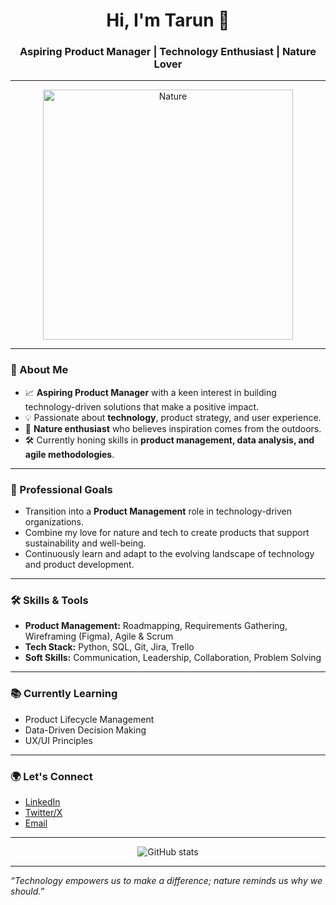 <!-- Profile README for Tarund007 -->

<h1 align="center">Hi, I'm Tarun 👋</h1>
<h3 align="center">Aspiring Product Manager | Technology Enthusiast | Nature Lover</h3>

---

<p align="center">
  <img src="https://github.com/user-attachments/assets/7c7dc38a-0fc6-43e6-9305-071ebbfa9fc6" alt="Nature" width="400"/>
</p>


---

### 🌱 About Me

- 📈 **Aspiring Product Manager** with a keen interest in building technology-driven solutions that make a positive impact.
- 💡 Passionate about **technology**, product strategy, and user experience.
- 🌳 **Nature enthusiast** who believes inspiration comes from the outdoors.
- 🛠️ Currently honing skills in **product management, data analysis, and agile methodologies**.

---

### 💼 Professional Goals

- Transition into a **Product Management** role in technology-driven organizations.
- Combine my love for nature and tech to create products that support sustainability and well-being.
- Continuously learn and adapt to the evolving landscape of technology and product development.

---

### 🛠️ Skills & Tools

- **Product Management:** Roadmapping, Requirements Gathering, Wireframing (Figma), Agile & Scrum
- **Tech Stack:** Python, SQL, Git, Jira, Trello
- **Soft Skills:** Communication, Leadership, Collaboration, Problem Solving

---

### 📚 Currently Learning

- Product Lifecycle Management
- Data-Driven Decision Making
- UX/UI Principles

---

### 🌍 Let's Connect

- [LinkedIn](https://www.linkedin.com/in/tarun-dinkar-14a5ba252/)
- [Twitter/X](https://x.com/TarunD15414565)
- [Email](mailto:dinkartarun00@gmail.com)

---

<p align="center">
  <img src="https://github-readme-stats.vercel.app/api?username=Tarund007&show_icons=true&theme=tokyonight" alt="GitHub stats" />
</p>

---

*“Technology empowers us to make a difference; nature reminds us why we should.”*
